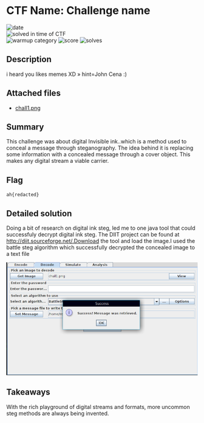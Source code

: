 # CTF Name: Challenge name

![date](https://img.shields.io/badge/date-01.01.1970-brightgreen.svg)  
![solved in time of CTF](https://img.shields.io/badge/solved-in%20time%20of%20CTF-brightgreen.svg)  
![warmup category](https://img.shields.io/badge/category-warmup-lightgrey.svg)
![score](https://img.shields.io/badge/score-100-blue.svg)
![solves](https://img.shields.io/badge/solves-1000-brightgreen.svg)

## Description
i heard you likes memes XD » hint=John Cena :)
## Attached files
- [chall1.png](./files/chal1.png)

## Summary
This challenge was about digital Invisible ink..which is a method used to conceal a message through steganography. The idea behind it is replacing some information with a concealed message through a cover object. This makes any digital stream a viable carrier.
## Flag
```
ah{redacted}
```

## Detailed solution
Doing a bit of research on digital ink steg, led me to one java tool that could successfuly decrypt digital ink steg. The DIIT project can be found at http://diit.sourceforge.net/.Download the tool and load the image.I used the battle steg algorithm which successfully decrypted the concealed image to a text file

![image info](./files/diit.png)

## Takeaways
With the rich playground of digital streams and formats, more uncommon steg methods are always being invented.
